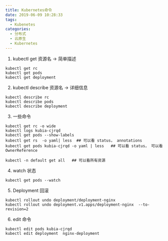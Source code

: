 ```yaml
---
title: Kubernetes命令
date: 2019-06-09 10:28:33
tags:
  - Kubenetes
categories:
  - 分布式 
  - 云原生
  - Kubernetes  
---
```

   
1. kubectl get 资源名  -> 简单描述

```
kubectl get rc
kubectl get pods
kubectl get deployment
```


2. kubectl describe 资源名  -> 详细信息

```
kubectl describe rc
kubectl describe pods
kubectl describe deployment
```

3. 一些命令

```
kubectl get rc -o wide
kubectl logs kubia-cjrqd
kubectl get pods --show-labels
kubectl get rs  -o yaml| less  ## 可以看 status， annotations
kubectl get pods kubia-cjrqd -o yaml | less   ## 可以看 status， 可以看 OwnerReference

kubectl -n default get all   ## 可以看所有资源  
```

4. watch 状态

```
kubectl get pods --watch
```

5. Deployment 回滚

```
kubectl rollout undo deployment/deployment-nginx
kubectl rollout undo deployment.v1.apps/deployment-nginx  --to-revision=2
```

6. edit 命令

```
kubectl edit pods kubia-cjrqd
kubectl edit deployment  nginx-deployment
```






